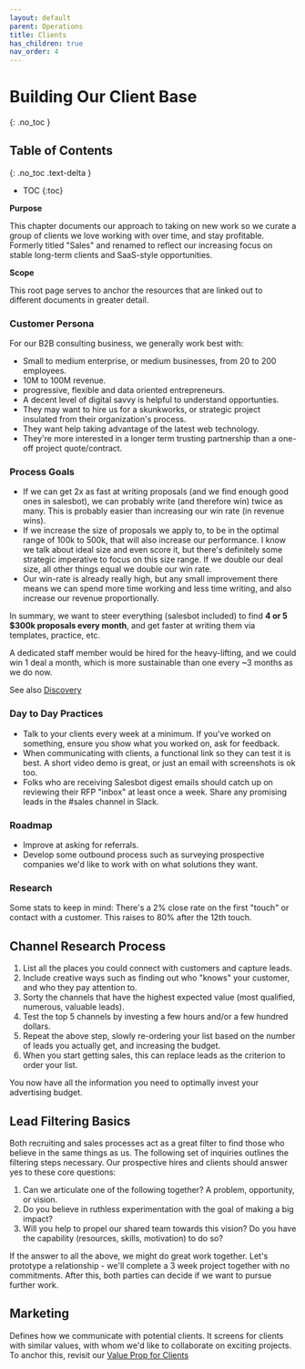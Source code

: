 ```yaml
---
layout: default
parent: Operations
title: Clients
has_children: true
nav_order: 4
---
```


# Building Our Client Base

{: .no_toc }

## Table of Contents

{: .no_toc .text-delta }

- TOC
   {:toc}

**Purpose**

This chapter documents our approach to taking on new work so we curate a group of clients we love working with over time, and stay profitable. Formerly titled "Sales" and renamed to reflect our increasing focus on stable long-term clients and SaaS-style opportunities.

**Scope**

This root page serves to anchor the resources that are linked out to different documents in greater detail.

### Customer Persona

For our B2B consulting business, we generally work best with:

  - Small to medium enterprise, or medium businesses, from 20 to 200 employees.
  - 10M to 100M revenue.
  - progressive, flexible and data oriented entrepreneurs.
  - A decent level of digital savvy is helpful to understand opportunties.
  - They may want to hire us for a skunkworks, or strategic project insulated from their organization's process.
  - They want help taking advantage of the latest web technology.
  - They're more interested in a longer term trusting partnership than a one-off project quote/contract.

### Process Goals

  - If we can get 2x as fast at writing proposals (and we find enough good ones in salesbot), we can probably write (and therefore win) twice as many. This is probably easier than increasing our win rate (in revenue wins).
  - If we increase the size of proposals we apply to, to be in the optimal range of 100k to 500k, that will also increase our performance. I know we talk about ideal size and even score it, but there's definitely some strategic imperative to focus on this size range. If we double our deal size, all other things equal we double our win rate.
  - Our win-rate is already really high, but any small improvement there means we can spend more time working and less time writing, and also increase our revenue proportionally.

In summary, we want to steer everything (salesbot included) to find **4 or 5 $300k proposals every month**, and get faster at writing them via templates, practice, etc.

A dedicated staff member would be hired for the heavy-lifting, and we could win 1 deal a month, which is more sustainable than one every \~3 months as we do now.

See also
[Discovery](./WORKING_WITH_CLIENTS/DISCOVERY.md)

### Day to Day Practices

  - Talk to your clients every week at a minimum. If you've worked on something, ensure you show what you worked on, ask for feedback.
  - When communicating with clients, a functional link so they can test it is best. A short video demo is great, or just an email with screenshots is ok too.
  - Folks who are receiving Salesbot digest emails should catch up on reviewing their RFP "inbox" at least once a week. Share any promising leads in the \#sales channel in Slack.

### Roadmap

  - Improve at asking for referrals.
  - Develop some outbound process such as surveying prospective companies we'd like to work with on what solutions they want.

### Research

Some stats to keep in mind: There's a 2% close rate on the first "touch" or contact with a customer. This raises to 80% after the 12th touch.


## Channel Research Process

1.  List all the places you could connect with customers and capture
    leads.
2.  Include creative ways such as finding out who "knows" your customer,
    and who they pay attention to.
3.  Sorty the channels that have the highest expected value (most
    qualified, numerous, valuable leads).
4.  Test the top 5 channels by investing a few hours and/or a few
    hundred dollars.
5.  Repeat the above step, slowly re-ordering your list based on the
    number of leads you actually get, and increasing the budget.
6.  When you start getting sales, this can replace leads as the
    criterion to order your list.

You now have all the information you need to optimally invest your
advertising budget.

## Lead Filtering Basics

Both recruiting and sales processes act as a great filter to find those
who believe in the same things as us. The following set of inquiries
outlines the filtering steps necessary. Our prospective hires and
clients should answer yes to these core questions:

1)  Can we articulate one of the following together? A problem,
    opportunity, or vision.
2)  Do you believe in ruthless experimentation with the goal of making a
    big impact?
3)  Will you help to propel our shared team towards this vision? Do you
    have the capability (resources, skills, motivation) to do so?

If the answer to all the above, we might do great work together. Let's
prototype a relationship - we'll complete a 3 week project together with
no commitments. After this, both parties can decide if we want to pursue
further work.

## Marketing

Defines how we communicate with potential clients. It screens for
clients with similar values, with whom we'd like to collaborate on
exciting projects. To anchor this, revisit our [Value Prop for Clients](./WORKING_WITH_CLIENTS/VALUE_PROP.md)



